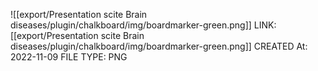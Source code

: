 ![[export/Presentation scite Brain diseases/plugin/chalkboard/img/boardmarker-green.png]]
LINK: [[export/Presentation scite Brain diseases/plugin/chalkboard/img/boardmarker-green.png]]
CREATED At: 2022-11-09
FILE TYPE: PNG
